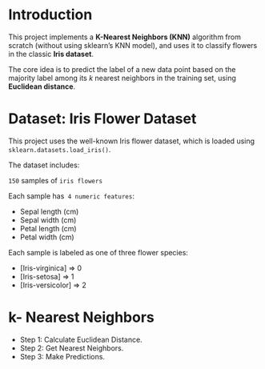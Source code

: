 # Introduction 

This project implements a **K-Nearest Neighbors (KNN)** algorithm from scratch (without using sklearn’s KNN model), 
and uses it to classify flowers in the classic **Iris dataset**.

The core idea is to predict the label of a new data point based on the majority label among its *k* nearest neighbors in the training set, using **Euclidean distance**.

# Dataset: Iris Flower Dataset
This project uses the well-known Iris flower dataset, which is loaded using `sklearn.datasets.load_iris()`.

The dataset includes:

`150` samples of `iris flowers`

Each sample has` 4 numeric features`:

* Sepal length (cm)
* Sepal width (cm)
* Petal length (cm)
* Petal width (cm)

Each sample is labeled as one of three flower species:

* [Iris-virginica] => 0 
* [Iris-setosa] => 1 
* [Iris-versicolor] => 2

# k- Nearest Neighbors  

* Step 1: Calculate Euclidean Distance.
* Step 2: Get Nearest Neighbors.
* Step 3: Make Predictions.
